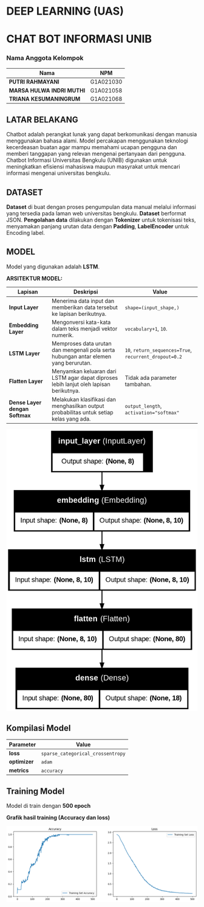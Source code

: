 # **DEEP LEARNING (UAS)**
# **CHAT BOT INFORMASI UNIB**

### Nama Anggota Kelompok

| Nama                                | NPM         |
|-------------------------------------|-------------|
| **PUTRI RAHMAYANI**                 | G1A021030   |
| **MARSA HULWA INDRI MUTHI**         | G1A021058   |
| **TRIANA KESUMANINGRUM**            | G1A021068   |

## **LATAR BELAKANG**
Chatbot adalah perangkat lunak yang dapat berkomunikasi dengan manusia menggunakan bahasa alami. Model percakapan menggunakan teknologi kecerdeasan buatan agar mampu memahami ucapan pengguna dan memberi tanggapan yang relevan mengenai pertanyaan dari pengguna. Chatbot Informasi Universitas Bengkulu (UNIB) digunakan untuk meningkatkan efisiensi mahasiswa maupun masyrakat untuk mencari informasi mengenai universitas bengkulu.

## **DATASET**
**Dataset** di buat dengan proses pengumpulan data manual melalui informasi yang tersedia pada laman web universitas bengkulu.
**Dataset** berformat JSON.
**Pengolahan data** dilakukan dengan **Tokenizer** untuk tokenisasi teks, menyamakan panjang urutan data dengan **Padding**, **LabelEncoder** untuk Encoding label.

## **MODEL**
Model yang digunakan adalah **LSTM**.

**ARSITEKTUR MODEL:**

| **Lapisan**                   | **Deskripsi**                                                                 | **Value**                                                   | 
|-------------------------------|-------------------------------------------------------------------------------|---------------------------------------------------------------|
| **Input Layer**                | Menerima data input dan memberikan data tersebut ke lapisan berikutnya.      | `shape=(input_shape,)`                                          | 
| **Embedding Layer**            | Mengonversi kata-kata dalam teks menjadi vektor numerik.                     | `vocabulary+1`, `10`. |
| **LSTM Layer**                 | Memproses data urutan dan mengenali pola serta hubungan antar elemen yang berurutan. | `10`, `return_sequences=True`, `recurrent_dropout=0.2`| 
| **Flatten Layer**              | Menyamkan keluaran dari LSTM agar dapat diproses lebih lanjut oleh lapisan berikutnya. | Tidak ada parameter tambahan.|
| **Dense Layer dengan Softmax** | Melakukan klasifikasi dan menghasilkan output probabilitas untuk setiap kelas yang ada. | `output_length`, `activation="softmax"`|


![Arsitektur model](https://github.com/marsahulwa/UAS-DEEP-LEARNING/blob/main/Gambar/Arsitektur%20model.png)

## **Kompilasi Model**

| **Parameter**  | **Value**                             |
|----------------|---------------------------------------|
| **loss**       | `sparse_categorical_crossentropy`     |
| **optimizer**  | `adam`                                |
| **metrics**    | `accuracy`                            |

## **Training Model**
Model di train dengan **500 epoch**

**Grafik hasil training (Accuracy dan loss)**

![Grafik Hasil Train](https://github.com/marsahulwa/UAS-DEEP-LEARNING/blob/main/Gambar/Grafik%20Hasil%20Train.png)




